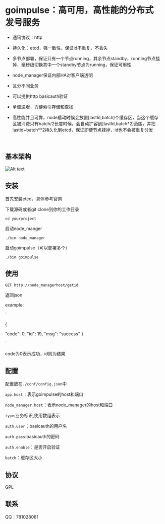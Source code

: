 # goimpulse：高可用，高性能的分布式发号服务

* 通讯协议：http

* 持久化：etcd，强一致性，保证id不重复，不丢失

* 多节点部署，保证只有一个节点running，其余节点standby，running节点挂掉，毫秒级切换其中一个standby节点为running，保证可用性

* node_manager保证内部HA对客户端透明

* 区分不同业务

* 可以提供http basicauth验证

* 单调递增，方便索引存储和查找

* 高性能并且可靠，node启动时候会放置[lastId,batch)个缓存区，当这个缓存区被消费只有batch/2长度时候，会自动扩容到[lastId,batch*2)范围，并把lastid+batch**2持久化到etcd，保证即使节点挂掉，id也不会被重复分发

  ​

## 基本架构

![Alt text](http://static.qiziwang.net/0C582C74-87E3-4245-9AC7-E5DAAB73C1BF.png)

## 安装

首先安装etcd，具体参考官网

下载源码或者git clone到你的工作目录

`cd yourproject`

启动node_manger

```./bin node_manager```

启动goimpulse（可以部署多个）

`./bin goimpulse`

## 使用

`GET http://node_managerhost/getid`

返回json 

example:

`

 {

 "code": 0,
  "id": 19,
  "msg": "success"
}

`

code为0表示成功，id则为结果

## 配置

配置放在`./conf/config.json`中

`app.host`：表示goimpulse的host和端口

`node_manager.host`：表示node_manager的host和端口

`type`:业务标识,使用数组表示

`auth.user`：basicauth的用户名

`auth.pass`:basicauth的密码

`auth.enable`：是否开启验证

`batch`：缓存区大小

## 协议

GPL

## 联系

QQ：781028081

